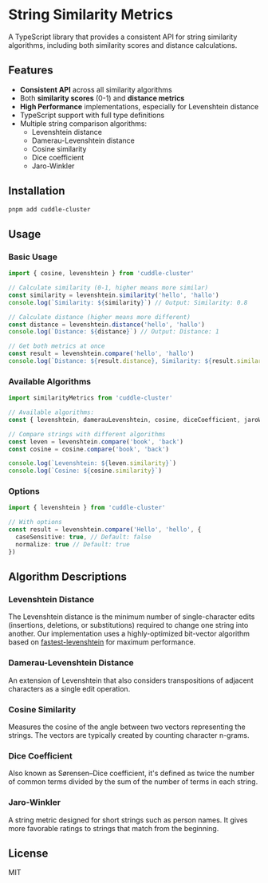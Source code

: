 # String Similarity Metrics

A TypeScript library that provides a consistent API for string similarity algorithms, including both similarity scores and distance calculations.

## Features

- **Consistent API** across all similarity algorithms
- Both **similarity scores** (0-1) and **distance metrics**
- **High Performance** implementations, especially for Levenshtein distance
- TypeScript support with full type definitions
- Multiple string comparison algorithms:
  - Levenshtein distance
  - Damerau-Levenshtein distance
  - Cosine similarity
  - Dice coefficient
  - Jaro-Winkler

## Installation

```bash
pnpm add cuddle-cluster
```

## Usage

### Basic Usage

```typescript
import { cosine, levenshtein } from 'cuddle-cluster'

// Calculate similarity (0-1, higher means more similar)
const similarity = levenshtein.similarity('hello', 'hallo')
console.log(`Similarity: ${similarity}`) // Output: Similarity: 0.8

// Calculate distance (higher means more different)
const distance = levenshtein.distance('hello', 'hallo')
console.log(`Distance: ${distance}`) // Output: Distance: 1

// Get both metrics at once
const result = levenshtein.compare('hello', 'hallo')
console.log(`Distance: ${result.distance}, Similarity: ${result.similarity}`)
```

### Available Algorithms

```typescript
import similarityMetrics from 'cuddle-cluster'

// Available algorithms:
const { levenshtein, damerauLevenshtein, cosine, diceCoefficient, jaroWinkler } = similarityMetrics

// Compare strings with different algorithms
const leven = levenshtein.compare('book', 'back')
const cosine = cosine.compare('book', 'back')

console.log(`Levenshtein: ${leven.similarity}`)
console.log(`Cosine: ${cosine.similarity}`)
```

### Options

```typescript
import { levenshtein } from 'cuddle-cluster'

// With options
const result = levenshtein.compare('Hello', 'hello', {
  caseSensitive: true, // Default: false
  normalize: true // Default: true
})
```

## Algorithm Descriptions

### Levenshtein Distance

The Levenshtein distance is the minimum number of single-character edits (insertions, deletions, or substitutions) required to change one string into another. Our implementation uses a highly-optimized bit-vector algorithm based on [fastest-levenshtein](https://github.com/ka-weihe/fastest-levenshtein) for maximum performance.

### Damerau-Levenshtein Distance

An extension of Levenshtein that also considers transpositions of adjacent characters as a single edit operation.

### Cosine Similarity

Measures the cosine of the angle between two vectors representing the strings. The vectors are typically created by counting character n-grams.

### Dice Coefficient

Also known as Sørensen–Dice coefficient, it's defined as twice the number of common terms divided by the sum of the number of terms in each string.

### Jaro-Winkler

A string metric designed for short strings such as person names. It gives more favorable ratings to strings that match from the beginning.

## License

MIT
